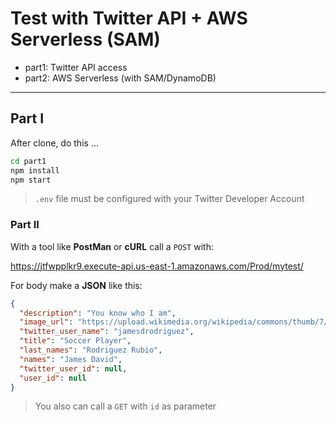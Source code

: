 # Test with Twitter API + AWS Serverless (SAM)

- part1: Twitter API access
- part2: AWS Serverless (with SAM/DynamoDB)

---

## Part I

After clone, do this ...

```bash
cd part1
npm install
npm start
```

> `.env` file must be configured with your Twitter Developer Account

### Part II

With a tool like **PostMan** or **cURL** call a `POST` with:

https://jtfwpplkr9.execute-api.us-east-1.amazonaws.com/Prod/mytest/

For body make a **JSON** like this:

```json
{
  "description": "You know who I am",
  "image_url": "https://upload.wikimedia.org/wikipedia/commons/thumb/7/77/James_Rodriguez_Training_2019-04-10_FC_Bayern_Muenchen-1.jpg/200px-James_Rodriguez_Training_2019-04-10_FC_Bayern_Muenchen-1.jpg",
  "twitter_user_name": "jamesdrodriguez",
  "title": "Soccer Player",
  "last_names": "Rodriguez Rubio",
  "names": "James David",
  "twitter_user_id": null,
  "user_id": null
}
```

> You also can call a `GET` with `id` as parameter
